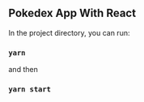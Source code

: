## Pokedex App With React

In the project directory, you can run:

### `yarn`

and then

### `yarn start`

